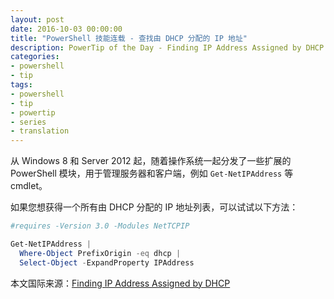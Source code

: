 ```yaml
---
layout: post
date: 2016-10-03 00:00:00
title: "PowerShell 技能连载 - 查找由 DHCP 分配的 IP 地址"
description: PowerTip of the Day - Finding IP Address Assigned by DHCP
categories:
- powershell
- tip
tags:
- powershell
- tip
- powertip
- series
- translation
---
```

从 Windows 8 和 Server 2012 起，随着操作系统一起分发了一些扩展的 PowerShell 模块，用于管理服务器和客户端，例如 `Get-NetIPAddress` 等 cmdlet。

如果您想获得一个所有由 DHCP 分配的 IP 地址列表，可以试试以下方法：

```powershell
#requires -Version 3.0 -Modules NetTCPIP

Get-NetIPAddress | 
  Where-Object PrefixOrigin -eq dhcp | 
  Select-Object -ExpandProperty IPAddress
```

<!--more-->
本文国际来源：[Finding IP Address Assigned by DHCP](http://community.idera.com/powershell/powertips/b/tips/posts/finding-ip-address-assigned-by-dhcp)
